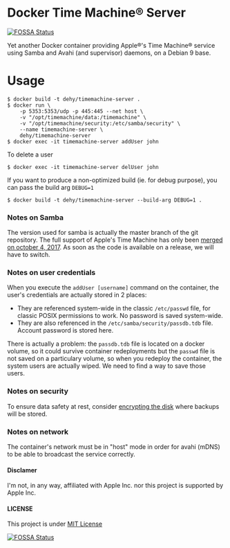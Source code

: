 # Docker Time Machine® Server
[![FOSSA Status](https://app.fossa.io/api/projects/git%2Bgithub.com%2Fdehy%2Fdocker-timemachine-server.svg?type=shield)](https://app.fossa.io/projects/git%2Bgithub.com%2Fdehy%2Fdocker-timemachine-server?ref=badge_shield)


Yet another Docker container providing Apple®'s Time Machine® service using
Samba and Avahi (and supervisor) daemons, on a Debian 9 base.

# Usage

    $ docker build -t dehy/timemachine-server .
    $ docker run \
        -p 5353:5353/udp -p 445:445 --net host \
        -v "/opt/timemachine/data:/timemachine" \
        -v "/opt/timemachine/security:/etc/samba/security" \
        --name timemachine-server \
        dehy/timemachine-server
    $ docker exec -it timemachine-server addUser john

To delete a user

    $ docker exec -it timemachine-server delUser john

If you want to produce a non-optimized build (ie. for debug purpose),
you can pass the build arg `DEBUG=1`

    $ docker build -t dehy/timemachine-server --build-arg DEBUG=1 .

### Notes on Samba

The version used for samba is actually the master branch of the git repository.
The full support of Apple's Time Machine has only been [merged on october 4, 2017](https://git.samba.org/?p=samba.git;a=commit;h=174e6cb5e68c22cc845cb52cbebed6b43fdda1d6).
As soon as the code is available on a release, we will have to switch.

### Notes on user credentials

When you execute the `addUser [username]` command on the container, the user's 
credentials are actually stored in 2 places:
- They are referenced system-wide in the classic `/etc/passwd` file, for classic
  POSIX permissions to work. No password is saved system-wide.
- They are also referenced in the `/etc/samba/security/passdb.tdb` file. Account 
  password is stored here.

There is actually a problem: the `passdb.tdb` file is located on a docker volume,
so it could survive container redeployments but the `passwd` file is not saved
on a particulary volume, so when you redeploy the container, the system users are 
actually wiped. We need to find a way to save those users.

### Notes on security

To ensure data safety at rest, consider
[encrypting the disk](https://wiki.archlinux.org/index.php/disk_encryption#Summary) 
where backups will be stored.

### Notes on network

The container's network must be in "host" mode in order for avahi (mDNS) 
to be able to broadcast the service correctly.

#### Disclamer

I'm not, in any way, affiliated with Apple Inc. nor this project is supported by Apple Inc.

#### LICENSE

This project is under [MIT License](LICENSE)

[![FOSSA Status](https://app.fossa.io/api/projects/git%2Bgithub.com%2Fdehy%2Fdocker-timemachine-server.svg?type=large)](https://app.fossa.io/projects/git%2Bgithub.com%2Fdehy%2Fdocker-timemachine-server?ref=badge_large)